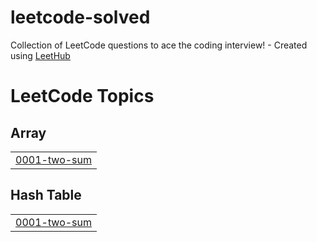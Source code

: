 # leetcode-solved
Collection of LeetCode questions to ace the coding interview! - Created using [LeetHub](https://github.com/QasimWani/LeetHub)

<!---LeetCode Topics Start-->
# LeetCode Topics
## Array
|  |
| ------- |
| [0001-two-sum](https://github.com/naufalzs/leetcode-solved/tree/master/0001-two-sum) |
## Hash Table
|  |
| ------- |
| [0001-two-sum](https://github.com/naufalzs/leetcode-solved/tree/master/0001-two-sum) |
<!---LeetCode Topics End-->